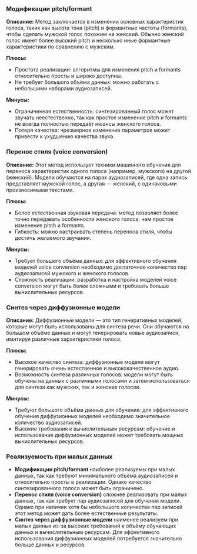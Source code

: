 ### Модификации pitch/formant

**Описание:**
Метод заключается в изменении основных характеристик голоса, таких как высота тона (pitch) и формантные частоты (formants), чтобы сделать мужской голос похожим на женский. Обычно женский голос имеет более высокий pitch и несколько иные формантные характеристики по сравнению с мужским.

**Плюсы:**
- Простота реализации: алгоритмы для изменения pitch и formants относительно просты и широко доступны.
- Не требует большого объёма данных: можно работать с небольшими наборами аудиозаписей.

**Минусы:**
- Ограниченная естественность: синтезированный голос может звучать неестественно, так как простое изменение pitch и formants не всегда полностью передаёт нюансы женского голоса.
- Потеря качества: чрезмерное изменение параметров может привести к ухудшению качества звука.

### Перенос стиля (voice conversion)

**Описание:**
Этот метод использует техники машинного обучения для переноса характеристик одного голоса (например, мужского) на другой (женский). Модели обучаются на парах аудиозаписей, где одна запись представляет мужской голос, а другая — женский, с одинаковыми произносимыми текстами.

**Плюсы:**
- Более естественная звуковая передача: метод позволяет более точно передавать особенности женского голоса, чем простое изменение pitch и formants.
- Гибкость: можно настраивать степень переноса стиля, чтобы достичь желаемого звучания.

**Минусы:**
- Требует большего объёма данных: для эффективного обучения моделей voice conversion необходимо достаточное количество пар аудиозаписей мужского и женского голосов.
- Сложность реализации: разработка и настройка моделей voice conversion могут быть более сложными и требовать больше вычислительных ресурсов.

### Синтез через диффузионные модели

**Описание:**
Диффузионные модели — это тип генеративных моделей, которые могут быть использованы для синтеза речи. Они обучаются на большом объёме данных и могут генерировать новые аудиозаписи, имитируя различные характеристики голоса.

**Плюсы:**
- Высокое качество синтеза: диффузионные модели могут генерировать очень естественное и высококачественное аудио.
- Возможность синтеза различных голосов: модели могут быть обучены на данных с различными голосами и затем использоваться для синтеза как мужских, так и женских голосов.

**Минусы:**
- Требуют большого объёма данных для обучения: для эффективного обучения диффузионных моделей необходимо значительное количество аудиозаписей.
- Высокие требования к вычислительным ресурсам: обучение и использование диффузионных моделей может требовать мощных вычислительных ресурсов.

### Реализуемость при малых данных

- **Модификации pitch/formant** наиболее реализуемы при малых данных, так как требуют минимального объёма аудиозаписей и относительно просты в реализации. Однако качество синтезированного голоса может быть ограничено.
- **Перенос стиля (voice conversion)** сложнее реализовать при малых данных, так как требует пар аудиозаписей для обучения модели. Однако при наличии хотя бы небольшого количества пар записей этот метод может дать более естественные результаты.
- **Синтез через диффузионные модели** наименее реализуем при малых данных из-за высоких требований к объёму обучающих данных и вычислительным ресурсам. Для эффективного использования диффузионных моделей потребуется значительно больше данных и ресурсов.